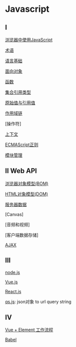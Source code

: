 # Javascript

## I

[浏览器中使用JavaScript](/sorted/javascript/JavaScript_Using.md)

[术语](JavaScript_Terms.md)

[语言基础](/sorted/javascript/JavaScript_Foundation.md)

[面向对象](/sorted/javascript/JavaScript_Object_Oriented.md)

[函数](/sorted/javascript/JavaScript_Function.md)

[集合引用类型](javascript_集合引用类型.md)

[原始值与引用值](/sorted/javascript/javascript_variable_copy_and_reference.md)

[作用域链](/sorted/javascript/JavaScript_Scope_Chain.md)

[操作符]

[上下文](/sorted/javascript/JavaScript_Context.md)

[ECMAScript正则](/sort/javascript/ECMAScript_Regex.md)

[模块管理](/sorted/javascript/JavaScript_Module.md)

## II Web API

[浏览器对象模型(BOM)](/sorted/javascript/javascript_BOM.md)

[HTML对象模型(DOM)](/sorted/javascript/javascript_DOM.md)

[服务器数据](/sorted/javascript/JavaScript_Server_API.md)

[Canvas]

[音频和视频]

[客户端数据存储]

[AJAX](/sorted/javascript/JavaScript_AJAX.md)

## III

[node.js](/sorted/javascript/NodeJs.md)

[Vue.js](/sorted/javascript/Vue.md)

[React.js](/sorted/javascript/React.md)

[qs.js](/sorted/javascript/NodeJs_Qs.md): json对象 to url query string

## IV

[Vue + Element 工作流程](/sorted/javascript/Vue_Element_UI_Workflow.md)

[Babel](/sorted/javascript/Babel.md)
